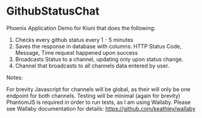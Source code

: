 # GithubStatusChat

Phoenix Application Demo for Kiuni that does the following:

1. Checks every github status every 1 - 5 minutes
2. Saves the response in database with columns: HTTP Status Code, Message, Time request happened upon success
3. Broadcasts Status to a channel, updating only upon status change.
4. Channel that broadcasts to all channels data entered by user.

Notes: 

For brevity Javascript for channels will be global, as their will only be one endpoint for both channels.
Testing will be minimal (again for brevity)
PhantomJS is required in order to run tests, as I am using Wallaby. Please see Wallaby documentation for details:
https://github.com/keathley/wallaby
